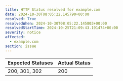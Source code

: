 ```yaml
---
title: HTTP Status resolved for example.com
date: 2024-10-30T08:05:22.145790+00:00
resolved: True
resolvedWhen: 2024-10-30T08:05:22.145803+00:00
resolvedStartTime: 2024-10-25T21:09:43.191474+00:00
severity: notice
affected:
  - example.com
section: issue
---
```


| Expected Statuses | Actual Status  |
|-------------------|----------------|
| 200, 301, 302 | 200 |
